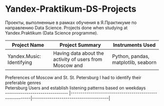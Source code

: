 # Yandex-Praktikum-DS-Projects
Проекты, выполненные в рамках обучения в Я.Практикуме по направлению Data Science.
Projects done when studying at Yandex.Praktikum (Data Science programme).

Project Name                     |                     Project Summary                     |            Instruments Used           |
-------------------------------- | --------------------------------------------------------|---------------------------------------|
Yandex.Music: Identifying        |Having data about the activity of users from Moscow and  |Python, pandas, matplotlib, seaborn    |
Preferences of Moscow and St.     St. Petersburg I had to identify their preferable genres                                        
Petersburg Users                  and establish listening patterns based on weekdays                                              
-------------------------------- |---------------------------------------------------------|---------------------------------------|

